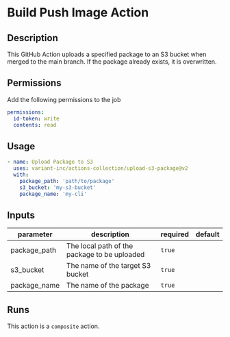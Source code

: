 # Build Push Image Action

<!-- action-docs-description -->
## Description

This GitHub Action uploads a specified package to an
S3 bucket when merged to the main branch.
If the package already exists, it is overwritten.

## Permissions

Add the following permissions to the job

```yaml
permissions:
  id-token: write
  contents: read
```

## Usage

```yaml
- name: Upload Package to S3
  uses: variant-inc/actions-collection/upload-s3-package@v2
  with:
    package_path: 'path/to/package'
    s3_bucket: 'my-s3-bucket'
    package_name: 'my-cli'
```
<!-- action-docs-description -->

<!-- markdownlint-disable line-length -->
<!-- action-docs-inputs -->
## Inputs

| parameter | description | required | default |
| --- | --- | --- | --- |
| package_path | The local path of the package to be uploaded | `true` |  |
| s3_bucket | The name of the target S3 bucket | `true` |  |
| package_name | The name of the package | `true` |  |
<!-- action-docs-inputs -->
<!-- markdownlint-enable line-length -->

<!-- action-docs-outputs -->

<!-- action-docs-outputs -->

<!-- action-docs-runs -->
## Runs

This action is a `composite` action.
<!-- action-docs-runs -->
